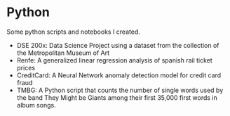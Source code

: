 # Python
Some python scripts and notebooks I created.

* DSE 200x: Data Science Project using a dataset from the collection of the Metropolitan Museum of Art
* Renfe: A generalized linear regression analysis of spanish rail ticket prices
* CreditCard: A Neural Network anomaly detection model for credit card fraud
* TMBG: A Python script that counts the number of single words used by the band They Might be Giants among their first 35,000 first words in album songs.
